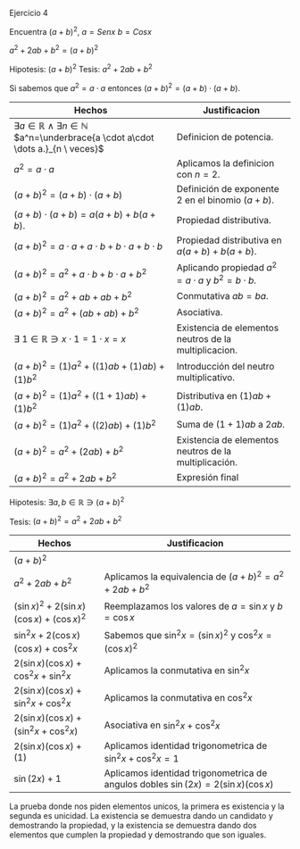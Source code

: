 
Ejercicio 4

Encuentra $(a+b)^2$, $a= Senx$
				$b = Cosx$

$a^2 + 2ab + b^2 = (a+b)^2$

Hipotesis: $(a+b)^2$
Tesis: $a^2+2ab+b^2$


Si sabemos que $a^2 = a \cdot a$ entonces $(a+b)^2= (a+b) \cdot (a+b)$. 


| Hechos                                                                                                                  | Justificacion                                            |
| ----------------------------------------------------------------------------------------------------------------------- | -------------------------------------------------------- |
| $\exists a \in \mathbb{R} \ \wedge \  \exists n \in \mathbb{N}$  $a^n=\underbrace{a \cdot a\cdot \dots a.}_{n \ veces}$ | Definicion de potencia.                                  |
| $a^2=a \cdot a$                                                                                                         | Aplicamos la definicion con $n = 2$.                     |
| $(a+b)^2 = (a+b) \cdot (a+b)$                                                                                           | Definición de exponente 2 en el binomio $(a+b)$.         |
| $(a+b) \cdot (a+b) = a(a+b)+ b(a+b)$.                                                                                   | Propiedad distributiva.                                  |
| $(a+b)^2= a \cdot a + a \cdot b + b \cdot a+ b \cdot b$                                                                 | Propiedad distributiva en $a(a+b)+ b(a+b)$.              |
| $(a+b)^2= a^2 + a\cdot b + b\cdot a + b^2$                                                                              | Aplicando propiedad $a^2= a \cdot a$ y $b^2= b \cdot b$. |
| $(a+b)^2= a^2 + ab + ab + b^2$                                                                                          | Conmutativa $ab = ba$.                                   |
| $(a+b)^2= a^2 + (ab + ab) + b^2$                                                                                        | Asociativa.                                              |
| $\exists \ 1 \in \mathbb{R} \ni x \cdot 1 = 1 \cdot x = x$                                                              | Existencia de elementos neutros de la multiplicacion.    |
| $(a+b)^2= (1)a^2 + ((1)ab + (1)ab) + (1)b^2$                                                                            | Introducción del neutro multiplicativo.                  |
| $(a+b)^2= (1)a^2 + ((1+1)ab) + (1)b^2$                                                                                  | Distributiva en $(1)ab + (1)ab$.                         |
| $(a+b)^2= (1)a^2 + ((2)ab) + (1)b^2$                                                                                    | Suma de $(1+1)ab$ a $2ab$.                               |
| $(a+b)^2= a^2 + (2ab) + b^2$                                                                                            | Existencia de elementos neutros de la multiplicación.    |
| $(a+b)^2= a^2 + 2ab + b^2$                                                                                              | Expresión final                                          |

Hipotesis: $\exists a, b \in \mathbb{R} \ni (a+b)^2$

Tesis: $(a+b)^2 = a^2 + 2ab+ b^2$

| Hechos                                     | Justificacion                                                                       |
| ------------------------------------------ | ----------------------------------------------------------------------------------- |
| $(a+b)^2$                                  |                                                                                     |
| $a^2 +2ab +b^2$                            | Aplicamos la equivalencia de $(a+b)^2 = a^2 + 2ab + b^2$                            |
| $(\sin x)^2+2(\sin x)(\cos x)+ (\cos x)^2$ | Reemplazamos los valores de $a = \sin x$ y $b = \cos x$                             |
| $\sin^2x + 2(\cos x)(\cos x)+\cos^2x$      | Sabemos que $\sin^2x = (\sin x)^2$ y $\cos^2x = (\cos x)^2$                         |
| $2(\sin x)(\cos x)+\cos^2x + \sin^2x$      | Aplicamos la conmutativa en $\sin^2x$                                               |
| $2(\sin x)(\cos x)+\sin^2x+\cos^2x$        | Aplicamos la conmutativa en $\cos^2x$                                               |
| $2(\sin x)(\cos x) + (\sin^2x + \cos^2x)$  | Asociativa en $\sin^2x + \cos^2x$                                                   |
| $2(\sin x)(\cos x)+(1)$                    | Aplicamos identidad trigonometrica de $\sin^2x + \cos^2x = 1$                       |
| $\sin(2x) + 1$                             | Aplicamos identidad trigonometrica de angulos dobles $\sin(2x) = 2(\sin x)(\cos x)$ |




La prueba donde nos piden elementos unicos, la primera es existencia y la segunda es unicidad. La existencia se demuestra dando un candidato y demostrando la propiedad, y la existencia se demuestra dando dos elementos que cumplen la propiedad y demostrando que son iguales.
